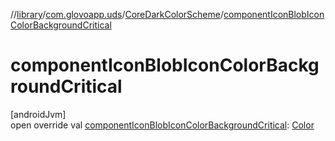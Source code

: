 //[library](../../../index.md)/[com.glovoapp.uds](../index.md)/[CoreDarkColorScheme](index.md)/[componentIconBlobIconColorBackgroundCritical](component-icon-blob-icon-color-background-critical.md)

# componentIconBlobIconColorBackgroundCritical

[androidJvm]\
open override val [componentIconBlobIconColorBackgroundCritical](component-icon-blob-icon-color-background-critical.md): [Color](https://developer.android.com/reference/kotlin/androidx/compose/ui/graphics/Color.html)
